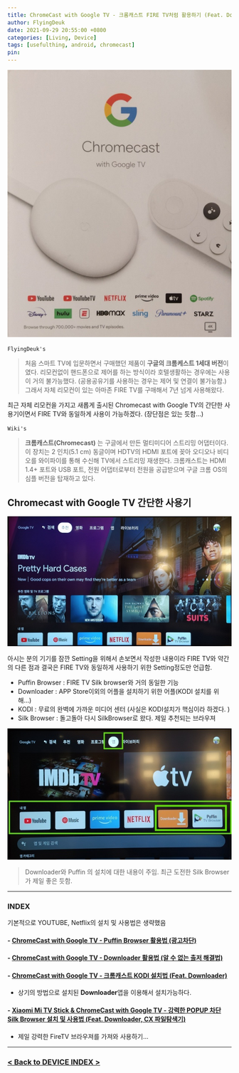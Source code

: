 ```yaml
---
title: ChromeCast with Google TV - 크롬캐스트 FIRE TV처럼 활용하기 (Feat. Downloader, KODI, Puffin Browser)
author: FlyingDeuk
date: 2021-09-29 20:55:00 +0800
categories: [Living, Device]
tags: [usefulthing, android, chromecast]
pin:
---
```


![chrome](/img/living/chromecast/chromecast0.jpg)


`FlyingDeuk's`
> 처음 스마트 TV에 입문하면서 구매했던 제품이 **구글의 크롬케스트 1세대 버전**이였다. 리모컨없이 핸드폰으로 제어를 하는 방식이라 호텔생활하는 경우에는 사용이 거의 불가능했다. (공용공유기를 사용하는 경우는 제어 및 연결이 불가능함.)<br>
그래서 자체 리모컨이 있는 아마존 FIRE TV를 구매해서 7년 넘게 사용해왔다. <br>

최근 자체 리모컨을 가지고 새롭게 출시된 Chromecast with Google TV의 간단한 사용기이면서 FIRE TV와 동일하게 사용이 가능하겠다. (장단점은 있는 듯함...)

`Wiki's`
> **크롬캐스트(Chromecast)** 는 구글에서 만든 멀티미디어 스트리밍 어댑터이다. 이 장치는 2 인치(5.1 cm) 동글이며 HDTV의 HDMI 포트에 꽂아 오디오나 비디오를 와이파이를 통해 수신해 TV에서 스트리밍 재생한다. 크롬캐스트는 HDMI 1.4+ 포트와 USB 포트, 전원 어댑터로부터 전원을 공급받으며 구글 크롬 OS의 심플 버전을 탑재하고 있다.

## Chromecast with Google TV 간단한 사용기

![chrome](/img/living/chromecast/chromecast1.jpg)

아시는 분의 기기를 잠깐 Setting을 위해서 손보면서 작성한 내용이라 FIRE TV와 약간의 다른 점과 결국은 FIRE TV와 동일하게 사용하기 위한 Setting정도만 언급함.
- Puffin Browser : FIRE TV Silk browser와 거의 동일한 기능
- Downloader : APP Store이외의 어플을 설치하기 위한 어플(KODI 설치를 위해...)
- KODI : 무료의 완벽에 가까운 미디어 센터 (사실은 KODI설치가 핵심이라 하겠다. )
- Silk Browser : 돌고돌아 다시 SilkBrowser로 왔다. 제일 추천되는 브라우져

![chrome](/img/living/chromecast/chromecast2.jpg)
>Downloader와 Puffin 의 설치에 대한 내용이 주임. 최근 도전한 Silk Browser가 제일 좋은 듯함. 

--------

### INDEX
기본적으로 YOUTUBE, Netflix의 설치 및 사용법은 생략했음

#### - [ChromeCast with Google TV - Puffin Browser 활용법 (광고차단)](/posts/ChromeCast-puffin/)

#### - [ChromeCast with Google TV - Downloader 활용법 (알 수 없는 출저 해결법)](/posts/ChromeCast-downloader/)

#### - [ChromeCast with Google TV - 크롬캐스트 KODI 설치법 (Feat. Downloader)](/posts/ChromeCast-kodi/)
- 상기의 방법으로 설치된 **Downloader**앱을 이용해서 설치가능하다.

#### - [Xiaomi Mi TV Stick & ChromeCast with Google TV - 강력한 POPUP 차단 Silk Browser 설치 및 사용법 (Feat. Downloader, CX 파일탐색기)](/posts/Silk/)
- 제일 강력한 FireTV 브라우져를 가져와 사용하기...

----------------

### [< Back to DEVICE INDEX >](/categories/device/)
